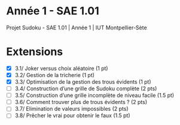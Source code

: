 # Année 1 - SAE 1.01
Projet Sudoku - SAE 1.01 | Année 1 | IUT Montpellier-Sète

# Extensions
- [x] 3.1/ Joker versus choix aléatoire (1 pt)
- [x] 3.2/ Gestion de la tricherie (1 pt)
- [x] 3.3/ Optimisation de la gestion des trous évidents (1 pt)
- [ ] 3.4/ Construction d’une grille de Sudoku complète (2 pts)
- [ ] 3.5/ Construction d’une grille incomplète de niveau facile (1.5 pt)
- [ ] 3.6/ Comment trouver plus de trous évidents ? (2 pts)
- [ ] 3.7/ Elimination de valeurs impossibles (2 pts)
- [ ] 3.8/ Prêcher le vrai pour obtenir le faux (1.5 pt)
